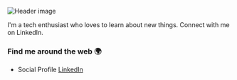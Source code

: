 ![Header image](https://github.com/easpaas/easpaas/assets/19723399/9018ad18-cc18-4461-8fec-fd6bb8584eb3)

I'm a tech enthusiast who loves to learn about new things. Connect with me on LinkedIn.

### Find me around the web 🌍

- Social Profile [LinkedIn](https://www.linkedin.com/in/evan-aspaas-a80259198/)
